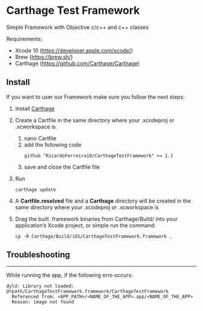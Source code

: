 # Carthage Test Framework

Simple Framework with Objective c/c++ and c++ classes

Requirements:
- Xcode 10 (https://developer.apple.com/xcode/)
- Brew (https://brew.sh/)
- Carthage (https://github.com/Carthage/Carthage)

## Install

If you want to user our Framework make sure you follow the next steps:
1. Install [Carthage](https://github.com/Carthage/Carthage#installing-carthage) 
1. Create a Cartfile in the same directory where your .xcodeproj or .xcworkspace is
    1. nano Cartfile
    1. add the following code
        ```
        github "RicardoFerreira10/CarthageTestFramework" >= 1.1
        ```
     1. save and close the Cartfile file
1. Run 
    ```
    carthage update
    ```
1. A **Cartfile.resolved** file and a **Carthage** directory will be created in the same directory where your .xcodeproj or .xcworkspace is

1. Drag the built .framework binaries from Carthage/Build/<platform> into your application’s Xcode project, or simple run the command:
    ```
    cp -R Carthage/Build/iOS/CarthageTestFramework.framework .
    ```
    
## Troubleshooting
-----
While running the app, if the following erro occurs:
```
dyld: Library not loaded: @rpath/CarthageTestFramework.framework/CarthageTestFramework
  Referenced from: <APP_PATH>/<NAME_OF_THE_APP>.app/<NAME_OF_THE_APP>
  Reason: image not found
```
